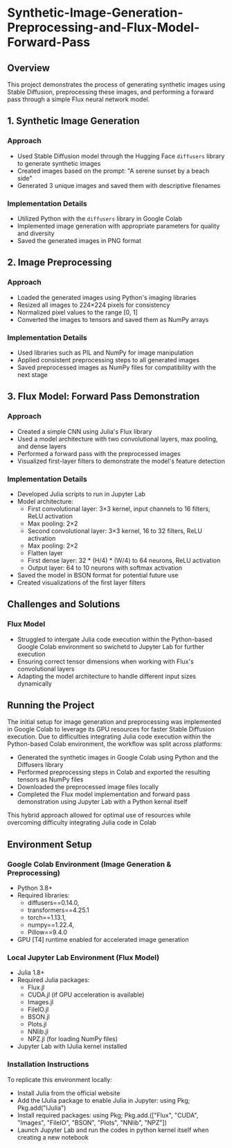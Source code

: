 # Synthetic-Image-Generation-Preprocessing-and-Flux-Model-Forward-Pass

## Overview
This project demonstrates the process of generating synthetic images using Stable Diffusion, preprocessing these images, and performing a forward pass through a simple Flux neural network model.

## 1. Synthetic Image Generation

### Approach
- Used Stable Diffusion model through the Hugging Face `diffusers` library to generate synthetic images
- Created images based on the prompt: "A serene sunset by a beach side"
- Generated 3 unique images and saved them with descriptive filenames

### Implementation Details
- Utilized Python with the `diffusers` library in Google Colab
- Implemented image generation with appropriate parameters for quality and diversity
- Saved the generated images in PNG format

## 2. Image Preprocessing

### Approach
- Loaded the generated images using Python's imaging libraries
- Resized all images to 224×224 pixels for consistency
- Normalized pixel values to the range [0, 1]
- Converted the images to tensors and saved them as NumPy arrays

### Implementation Details
- Used libraries such as PIL and NumPy for image manipulation
- Applied consistent preprocessing steps to all generated images
- Saved preprocessed images as NumPy files for compatibility with the next stage

## 3. Flux Model: Forward Pass Demonstration

### Approach
- Created a simple CNN using Julia's Flux library
- Used a model architecture with two convolutional layers, max pooling, and dense layers
- Performed a forward pass with the preprocessed images
- Visualized first-layer filters to demonstrate the model's feature detection

### Implementation Details
- Developed Julia scripts to run in Jupyter Lab
- Model architecture:
  * First convolutional layer: 3×3 kernel, input channels to 16 filters, ReLU activation
  * Max pooling: 2×2
  * Second convolutional layer: 3×3 kernel, 16 to 32 filters, ReLU activation
  * Max pooling: 2×2
  * Flatten layer
  * First dense layer: 32 * (H/4) * (W/4) to 64 neurons, ReLU activation
  * Output layer: 64 to 10 neurons with softmax activation
- Saved the model in BSON format for potential future use
- Created visualizations of the first layer filters

## Challenges and Solutions
### Flux Model
- Struggled to intergate Julia code execution within the Python-based Google Colab environment so swichetd to Jupyter Lab for further execution
- Ensuring correct tensor dimensions when working with Flux's convolutional layers
- Adapting the model architecture to handle different input sizes dynamically

## Running the Project
The initial setup for image generation and preprocessing was implemented in Google Colab to leverage its GPU resources for faster Stable Diffusion execution. Due to difficulties integrating Julia code execution within the Python-based Colab environment, the workflow was split across platforms:

- Generated the synthetic images in Google Colab using Python and the Diffusers library
- Performed preprocessing steps in Colab and exported the resulting tensors as NumPy files
- Downloaded the preprocessed image files locally
- Completed the Flux model implementation and forward pass demonstration using Jupyter Lab with a Python kernal itself

This hybrid approach allowed for optimal use of resources while overcoming difficulty integrating Julia code in Colab

## Environment Setup
### Google Colab Environment (Image Generation & Preprocessing)

- Python 3.8+
- Required libraries:
   - diffusers==0.14.0, 
   - transformers==4.25.1
   - torch==1.13.1,
   - numpy==1.22.4,
   - Pillow==9.4.0
- GPU [T4] runtime enabled for accelerated image generation

### Local Jupyter Lab Environment (Flux Model)
- Julia 1.8+
- Required Julia packages:
   - Flux.jl
   - CUDA.jl (if GPU acceleration is available)
   - Images.jl
   - FileIO.jl
   - BSON.jl
   - Plots.jl
   - NNlib.jl
   - NPZ.jl (for loading NumPy files)
- Jupyter Lab with IJulia kernel installed

### Installation Instructions
To replicate this environment locally:
- Install Julia from the official website
- Add the IJulia package to enable Julia in Jupyter: using Pkg; Pkg.add("IJulia")
- Install required packages: using Pkg; Pkg.add.(["Flux", "CUDA", "Images", "FileIO", "BSON", "Plots", "NNlib", "NPZ"])
- Launch Jupyter Lab and run the codes in python kernel itself when creating a new notebook
